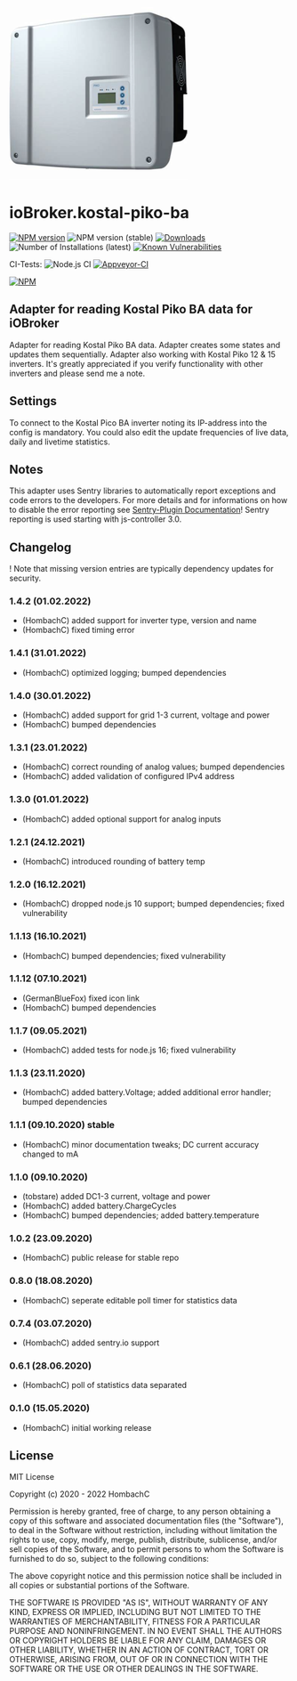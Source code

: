![Logo](admin/picoba.png)
# ioBroker.kostal-piko-ba

[![NPM version](http://img.shields.io/npm/v/iobroker.kostal-piko-ba.svg)](https://www.npmjs.com/package/iobroker.kostal-piko-ba)
![NPM version (stable)](http://ioBroker.live/badges/kostal-piko-ba-stable.svg)
[![Downloads](https://img.shields.io/npm/dm/iobroker.kostal-piko-ba.svg)](https://www.npmjs.com/package/iobroker.kostal-piko-ba)
![Number of Installations (latest)](http://ioBroker.live/badges/kostal-piko-ba-installed.svg)
[![Known Vulnerabilities](https://snyk.io/test/github/hombach/ioBroker.kostal-piko-ba/badge.svg)](https://snyk.io/test/github/hombach/ioBroker.kostal-piko-ba)

CI-Tests:
![Node.js CI](https://github.com/hombach/ioBroker.kostal-piko-ba/workflows/Node.js%20CI/badge.svg)
[![Appveyor-CI](https://ci.appveyor.com/api/projects/status/github/hombach/ioBroker.kostal-piko-ba?branch=master&svg=true)](https://ci.appveyor.com/project/hombach/iobroker-kostal-piko-ba)

[![NPM](https://nodei.co/npm/iobroker.kostal-piko-ba.png?downloads=true)](https://nodei.co/npm/iobroker.kostal-piko-ba/)

## Adapter for reading Kostal Piko BA data for iOBroker
Adapter for reading Kostal Piko BA data. Adapter creates some states and updates them sequentially.
Adapter also working with Kostal Piko 12 & 15 inverters. 
It's greatly appreciated if you verify functionality with other inverters and please send me a note.

## Settings
To connect to the Kostal Pico BA inverter noting its IP-address into the config is mandatory.
You could also edit the update frequencies of live data, daily and livetime statistics.

## Notes
This adapter uses Sentry libraries to automatically report exceptions and code errors to the developers. For more details and for informations on how to disable the error reporting see [Sentry-Plugin Documentation](https://github.com/ioBroker/plugin-sentry#plugin-sentry)! Sentry reporting is used starting with js-controller 3.0.

## Changelog

! Note that missing version entries are typically dependency updates for security.

### 1.4.2 (01.02.2022)
* (HombachC) added support for inverter type, version and name
* (HombachC) fixed timing error
### 1.4.1 (31.01.2022)
* (HombachC) optimized logging; bumped dependencies
### 1.4.0 (30.01.2022)
* (HombachC) added support for grid 1-3 current, voltage and power
* (HombachC) bumped dependencies
### 1.3.1 (23.01.2022)
* (HombachC) correct rounding of analog values; bumped dependencies
* (HombachC) added validation of configured IPv4 address
### 1.3.0 (01.01.2022)
* (HombachC) added optional support for analog inputs
### 1.2.1 (24.12.2021)
* (HombachC) introduced rounding of battery temp
### 1.2.0 (16.12.2021)
* (HombachC) dropped node.js 10 support; bumped dependencies; fixed vulnerability
### 1.1.13 (16.10.2021)
* (HombachC) bumped dependencies; fixed vulnerability
### 1.1.12 (07.10.2021)
* (GermanBlueFox) fixed icon link
* (HombachC) bumped dependencies
### 1.1.7 (09.05.2021)
* (HombachC) added tests for node.js 16; fixed vulnerability
### 1.1.3 (23.11.2020)
* (HombachC) added battery.Voltage; added additional error handler; bumped dependencies
### 1.1.1 (09.10.2020) stable
* (HombachC) minor documentation tweaks; DC current accuracy changed to mA
### 1.1.0 (09.10.2020)
* (tobstare) added DC1-3 current, voltage and power
* (HombachC) added battery.ChargeCycles
* (HombachC) bumped dependencies; added battery.temperature
### 1.0.2 (23.09.2020)
* (HombachC) public release for stable repo
### 0.8.0 (18.08.2020)
* (HombachC) seperate editable poll timer for statistics data
### 0.7.4 (03.07.2020)
* (HombachC) added sentry.io support
### 0.6.1 (28.06.2020)
* (HombachC) poll of statistics data separated
### 0.1.0 (15.05.2020)
* (HombachC) initial working release

## License
MIT License

Copyright (c) 2020 - 2022 HombachC

Permission is hereby granted, free of charge, to any person obtaining a copy
of this software and associated documentation files (the "Software"), to deal
in the Software without restriction, including without limitation the rights
to use, copy, modify, merge, publish, distribute, sublicense, and/or sell
copies of the Software, and to permit persons to whom the Software is
furnished to do so, subject to the following conditions:

The above copyright notice and this permission notice shall be included in all
copies or substantial portions of the Software.

THE SOFTWARE IS PROVIDED "AS IS", WITHOUT WARRANTY OF ANY KIND, EXPRESS OR
IMPLIED, INCLUDING BUT NOT LIMITED TO THE WARRANTIES OF MERCHANTABILITY,
FITNESS FOR A PARTICULAR PURPOSE AND NONINFRINGEMENT. IN NO EVENT SHALL THE
AUTHORS OR COPYRIGHT HOLDERS BE LIABLE FOR ANY CLAIM, DAMAGES OR OTHER
LIABILITY, WHETHER IN AN ACTION OF CONTRACT, TORT OR OTHERWISE, ARISING FROM,
OUT OF OR IN CONNECTION WITH THE SOFTWARE OR THE USE OR OTHER DEALINGS IN THE
SOFTWARE.
